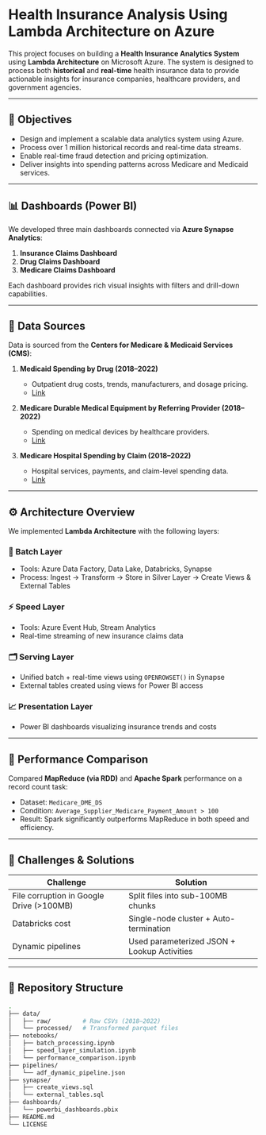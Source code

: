 # Health Insurance Analysis Using Lambda Architecture on Azure

This project focuses on building a **Health Insurance Analytics System** using **Lambda Architecture** on Microsoft Azure. The system is designed to process both **historical** and **real-time** health insurance data to provide actionable insights for insurance companies, healthcare providers, and government agencies.

---

## 📌 Objectives

- Design and implement a scalable data analytics system using Azure.
- Process over 1 million historical records and real-time data streams.
- Enable real-time fraud detection and pricing optimization.
- Deliver insights into spending patterns across Medicare and Medicaid services.

---

## 📊 Dashboards (Power BI)

We developed three main dashboards connected via **Azure Synapse Analytics**:

1. **Insurance Claims Dashboard**
2. **Drug Claims Dashboard**
3. **Medicare Claims Dashboard**

Each dashboard provides rich visual insights with filters and drill-down capabilities.

---

## 📂 Data Sources

Data is sourced from the **Centers for Medicare & Medicaid Services (CMS)**:

1. **Medicaid Spending by Drug (2018–2022)**  
   - Outpatient drug costs, trends, manufacturers, and dosage pricing.  
   - [Link](https://data.cms.gov/summary-statistics-on-use-and-payments/medicare-medicaid-spending-by-drug/medicaid-spending-by-drug)

2. **Medicare Durable Medical Equipment by Referring Provider (2018–2022)**  
   - Spending on medical devices by healthcare providers.  
   - [Link](https://data.cms.gov/resources/medicare-durable-medical-equipment-devices-supplies-by-referring-provider-data-dictionary)

3. **Medicare Hospital Spending by Claim (2018–2022)**  
   - Hospital services, payments, and claim-level spending data.  
   - [Link](https://data.cms.gov/provider-data/dataset/nrth-mfg3)

---

## ⚙️ Architecture Overview

We implemented **Lambda Architecture** with the following layers:

### 🔁 Batch Layer
- Tools: Azure Data Factory, Data Lake, Databricks, Synapse
- Process: Ingest → Transform → Store in Silver Layer → Create Views & External Tables

### ⚡ Speed Layer
- Tools: Azure Event Hub, Stream Analytics
- Real-time streaming of new insurance claims data

### 🗂️ Serving Layer
- Unified batch + real-time views using `OPENROWSET()` in Synapse
- External tables created using views for Power BI access

### 📈 Presentation Layer
- Power BI dashboards visualizing insurance trends and costs

---

## 🔬 Performance Comparison

Compared **MapReduce (via RDD)** and **Apache Spark** performance on a record count task:
- Dataset: `Medicare_DME_DS`
- Condition: `Average_Supplier_Medicare_Payment_Amount > 100`
- Result: Spark significantly outperforms MapReduce in both speed and efficiency.

---

## 🧩 Challenges & Solutions

| Challenge | Solution |
|----------|----------|
| File corruption in Google Drive (>100MB) | Split files into sub-100MB chunks |
| Databricks cost | Single-node cluster + Auto-termination |
| Dynamic pipelines | Used parameterized JSON + Lookup Activities |

---

## 📁 Repository Structure

```bash
.
├── data/
│   ├── raw/         # Raw CSVs (2018–2022)
│   └── processed/   # Transformed parquet files
├── notebooks/
│   ├── batch_processing.ipynb
│   ├── speed_layer_simulation.ipynb
│   └── performance_comparison.ipynb
├── pipelines/
│   └── adf_dynamic_pipeline.json
├── synapse/
│   ├── create_views.sql
│   └── external_tables.sql
├── dashboards/
│   └── powerbi_dashboards.pbix
├── README.md
└── LICENSE
